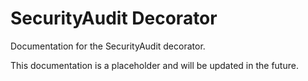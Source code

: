 # SecurityAudit Decorator

Documentation for the SecurityAudit decorator.

This documentation is a placeholder and will be updated in the future.
